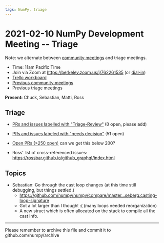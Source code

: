 ```yaml
---
tags: NumPy, triage
---
```


# 2021-02-10 NumPy Development Meeting -- Triage

Note: we alternate between [community meetings](https://hackmd.io/76o-IxCjQX2mOXO_wwkcpg) and triage meetings.

- Time: 11am Pacific Time
- Join via Zoom at https://berkeley.zoom.us/j/762261535 (or [dial-in](https://berkeley.zoom.us/u/aC3ENhycM))
- [Trello workboard](https://trello.com/b/Azg4fYZH/numpy-at-bids)
- [Previous community meetings](https://github.com/numpy/archive/tree/master/status_meetings)
- [Previous triage meetings](https://github.com/numpy/archive/tree/master/triage_meetings)


**Present:** Chuck, Sebastian, Matti, Ross


## Triage

- [PRs and issues labelled with "Triage-Review"](https://github.com/numpy/numpy/labels/Triage-review) (0 open, please add)

- [PRs and issues labeled with "needs decision"](https://github.com/numpy/numpy/labels/54%20-%20Needs%20decision) (51 open)

- [Open PRs (>250 open)](https://github.com/numpy/numpy/pulls) can we get this below 200?

- Ross' list of cross-referenced issues: https://rossbar.github.io/github_graphql/index.html



## Topics

- Sebastian: Go through the cast loop changes (at this time still debugging, but things settled.)
    - https://github.com/numpy/numpy/compare/master...seberg:casting-loop-signature
    - Got a lot larger than I thought :( (many loops needed reorganization)
    - A new struct which is often allocated on the stack to compile all the cast info.




---

Please remember to archive this file and commit it to github.com/numpy/archive

